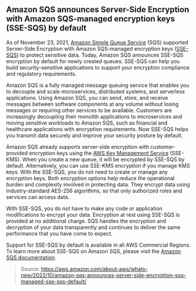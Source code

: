## Amazon SQS announces Server-Side Encryption with Amazon SQS-managed encryption keys (SSE-SQS) by default

As of November 23, 2021, [Amazon Simple Queue Service](https://aws.amazon.com/sqs/) (SQS) supported Server-Side Encryption with Amazon SQS-managed encryption keys ([SSE-SQS](https://aws.amazon.com/about-aws/whats-new/2021/11/amazon-sqs-server-side-encryption-keys-sse/)) to protect sensitive data. Today, Amazon SQS announces SSE-SQS encryption by default for newly created queues. SSE-SQS can help you build security-sensitive applications to support your encryption compliance and regulatory requirements.

Amazon SQS is a fully managed message queuing service that enables you to decouple and scale microservices, distributed systems, and serverless applications. Using Amazon SQS, you can send, store, and receive messages between software components at any volume without losing messages or requiring other services to be available. Customers are increasingly decoupling their monolith applications to microservices and moving sensitive workloads to Amazon SQS, such as financial and healthcare applications with encryption requirements. Now SSE-SQS helps you transmit data securely and improve your security posture by default.

Amazon SQS already supports server-side encryption with customer-provided encryption keys using the [AWS Key Management Service](https://aws.amazon.com/kms/) (SSE-KMS). When you create a new queue, it will be encrypted by SSE-SQS by default. Alternatively, you can use SSE-KMS encryption if you manage KMS keys. With the SSE-SQS, you do not need to create or manage any encryption keys. Both encryption options help reduce the operational burden and complexity involved in protecting data. They encrypt data using industry-standard AES-256 algorithms, so that only authorized roles and services can access data.

With SSE-SQS, you do not have to make any code or application modifications to encrypt your data. Encryption at rest using SSE-SQS is provided at no additional charge. SQS handles the encryption and decryption of your data transparently and continues to deliver the same performance that you have come to expect.

Support for SSE-SQS by default is available in all AWS Commercial Regions. To learn more about SSE-SQS on Amazon SQS, please visit the [Amazon SQS documentation](https://docs.aws.amazon.com/AWSSimpleQueueService/latest/SQSDeveloperGuide/sqs-server-side-encryption.html).

> Source: https://aws.amazon.com/about-aws/whats-new/2022/10/amazon-sqs-announces-server-side-encryption-ssq-managed-sse-sqs-default/